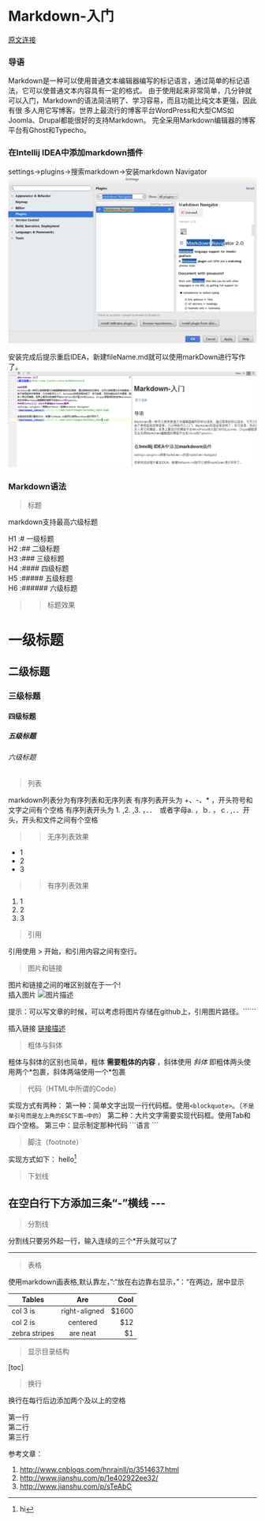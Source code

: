 

# Markdown-入门
[原文连接](http://www.jianshu.com/p/1e402922ee32/)

### 导语
Markdown是一种可以使用普通文本编辑器编写的标记语言，通过简单的标记语法，它可以使普通文本内容具有一定的格式。
由于使用起来非常简单，几分钟就可以入门，Markdown的语法简洁明了、学习容易，而且功能比纯文本更强，因此有很
多人用它写博客。世界上最流行的博客平台WordPress和大型CMS如Joomla、Drupal都能很好的支持Markdown。
完全采用Markdown编辑器的博客平台有Ghost和Typecho。
### 在Intellij IDEA中添加markdown插件
settings->plugins->搜索markdown->安装markdown Navigator
![markdown_idea1](../images/idea/markdown_idea1.png)

安装完成后提示重启IDEA，新建fileName.md就可以使用markDown进行写作了。
![markdown_idea2](../images/idea/markdown_idea2.png)

### Markdown语法

>标题

markdown支持最高六级标题


H1 :# 一级标题<br/>
H2 :## 二级标题<br/>
H3 :### 三级标题<br/>
H4 :#### 四级标题<br/>
H5 :##### 五级标题<br/>
H6 :###### 六级标题<br/>
>>标题效果
# 一级标题
## 二级标题
### 三级标题
#### 四级标题
##### 五级标题
###### 六级标题

>列表

markdown列表分为有序列表和无序列表
有序列表开头为 +、-、* ，开头符号和文字之间有个空格
有序列表开头为 1. ,2. ,3. ，．．　或者字母a. ，ｂ. ，ｃ. ,．．开头，开头和文件之间有个空格
>>无序列表效果
* 1
* 2
* 3
>>有序列表效果

1. 1
2. 2
3. 3

>引用

引用使用 > 开始，和引用内容之间有空行。


>图片和链接

图片和链接之间的唯区别就在于一个!   
插入图片
![图片描述](图片路径，或图片链接地址)

提示：可以写文章的时候，可以考虑将图片存储在github上，引用图片路径。``````


插入链接
[链接描述](链接地址)


>粗体与斜体

粗体与斜体的区别也简单，粗体 **需要粗体的内容** ，斜体使用 *斜体*
即粗体两头使用两个*包裹，斜体两端使用一个\*包裹

>代码（HTML中所谓的Code）

实现方式有两种：
第一种：简单文字出现一行代码框。使用`<blockquote>`。（`不是单引号而是左上角的ESC下面~中的`）
第二种：大片文字需要实现代码框。使用Tab和四个空格。
第三中：显示制定那种代码 \```语言  \```

>脚注（footnote）

实现方式如下：
hello[^hello]

[^hello]: hi

>下划线

在空白行下方添加三条“-”横线 ---
---

>分割线

分割线只要另外起一行，输入连续的三个*开头就可以了
    
*** 



>表格

使用markdown画表格,默认靠左，”:“放在右边靠右显示，”：“在两边，居中显示


| Tables        | Are           | Cool  |
| ------------- |:-------------:| -----:|
| col 3 is      | right-aligned | $1600 |
| col 2 is      | centered      |   $12 |
| zebra stripes | are neat      |    $1 |


>显示目录结构

[toc]

>换行

换行在每行后边添加两个及以上的空格

第一行  
第二行  
第三行  

参考文章：
1. http://www.cnblogs.com/hnrainll/p/3514637.html
2. http://www.jianshu.com/p/1e402922ee32/
3. http://www.jianshu.com/p/sTeAbC
